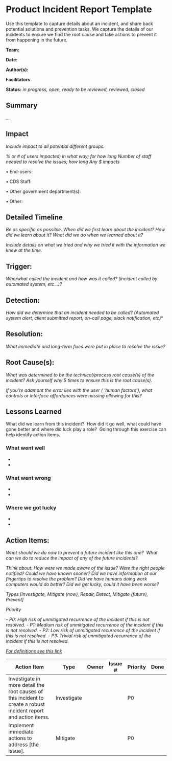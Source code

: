 # Product Incident Report Template

Use this template to capture details about an incident, and share back potential solutions and prevention tasks.
We capture the details of our incidents to ensure we find the root cause and take actions to prevent it from happening in the future.

**Team:**

**Date:**

**Author(s):**

**Facilitators**

**Status:** *in progress, open, ready to be reviewed, reviewed, closed*

## Summary

*...*

## Impact

*Include impact to all potential different groups.*

*% or # of users impacted; in what way; for how long Number of staff needed to resolve the issues; how long Any $ impacts*

• End-users: 

• CDS Staff: 

• Other government department(s): 

• Other: 

## Detailed Timeline 

*Be as specific as possible. When did we first learn about the incident? How did we learn about it? What did we do when we learned about it?*

*Include details on what we tried and why we tried it with the information we knew at the time.*

## Trigger:

*Who/what called the incident and how was it called? (incident called by automated system, etc…)?*

## Detection:

*How did we determine that an incident needed to be called? (Automated system alert, client submitted report, on-call page, slack notification, etc)**

## Resolution:

*What immediate and long-term fixes were put in place to resolve the issue?*

## Root Cause(s):

*What was determined to be the technical/process root cause(s) of the incident? Ask yourself why 5 times to ensure this is the root cause(s).*

*If you’re adamant the error lies with the user ( ‘human factors’), what controls or interface affordances were missing allowing for this?*

## Lessons Learned

What did we learn from this incident?  How did it go well, what could have gone better and where did luck play a role?  Going through this exercise can help identify action items.  

### What went well

*
*

### What went wrong

*
*

### Where we got lucky

*
*

## Action Items:

*What should we do now to prevent a future incident like this one?  What can we do to reduce the impact of any of the future incidents?*

*Think about: How were we made aware of the issue? Were the right people notified? Could we have known sooner? Did we have information at our fingertips to resolve the problem? Did we have humans doing work computers would do better? Did we get lucky, could it have been worse?*

*Types [Investigate, Mitigate (now), Repair, Detect, Mitigate (future), Prevent]*

*Priority*

*- P0: High risk of unmitigated recurrence of the incident if this is not resolved.*
*- P1: Medium risk of unmitigated recurrence of the incident if this is not resolved.*
*- P2: Low risk of unmitigated recurrence of the incident if this is not resolved.*
*- P3: Trivial risk of unmitigated recurrence of the incident if this is not resolved.*

*[For definitions see this link](https://storage.googleapis.com/pub-tools-public-publication-data/pdf/3eeb4c1d9073ca5910e49f5252cb3cf648487ac2.pdf)*

|Action Item|Type|Owner|Issue #|Priority|Done|
|-|-|-|-|-|-|
Investigate in more detail the root causes of this incident to create a robust incident report and action items.| Investigate| | |P0|
Implement immediate actions to address [the issue].|Mitigate| | | P0
